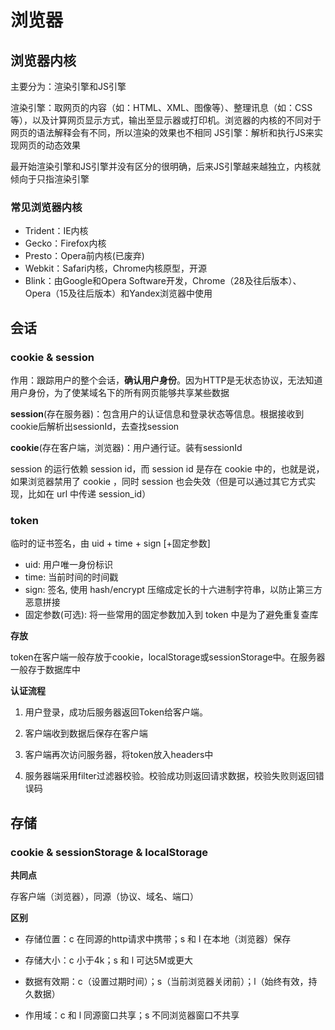 # 浏览器

## 浏览器内核

主要分为：渲染引擎和JS引擎

渲染引擎：取网页的内容（如：HTML、XML、图像等）、整理讯息（如：CSS等），以及计算网页显示方式，输出至显示器或打印机。浏览器的内核的不同对于网页的语法解释会有不同，所以渲染的效果也不相同
JS引擎：解析和执行JS来实现网页的动态效果

最开始渲染引擎和JS引擎并没有区分的很明确，后来JS引擎越来越独立，内核就倾向于只指渲染引擎

### 常见浏览器内核

- Trident：IE内核
- Gecko：Firefox内核
- Presto：Opera前内核(已废弃)
- Webkit：Safari内核，Chrome内核原型，开源
- Blink：由Google和Opera Software开发，Chrome（28及往后版本）、Opera（15及往后版本）和Yandex浏览器中使用


## 会话

### cookie & session

作用：跟踪用户的整个会话，**确认用户身份**。因为HTTP是无状态协议，无法知道用户身份，为了使某域名下的所有网页能够共享某些数据

**session**(存在服务器)：包含用户的认证信息和登录状态等信息。根据接收到cookie后解析出sessionId，去查找session

**cookie**(存在客户端，浏览器)：用户通行证。装有sessionId

session 的运行依赖 session id，而 session id 是存在 cookie 中的，也就是说，如果浏览器禁用了 cookie ，同时 session 也会失效（但是可以通过其它方式实现，比如在 url 中传递 session_id）

### token

临时的证书签名，由 uid + time + sign [+固定参数]

- uid: 用户唯一身份标识
- time: 当前时间的时间戳
- sign: 签名, 使用 hash/encrypt 压缩成定长的十六进制字符串，以防止第三方恶意拼接
- 固定参数(可选): 将一些常用的固定参数加入到 token 中是为了避免重复查库

**存放**

token在客户端一般存放于cookie，localStorage或sessionStorage中。在服务器一般存于数据库中

**认证流程**

1. 用户登录，成功后服务器返回Token给客户端。

2. 客户端收到数据后保存在客户端

3. 客户端再次访问服务器，将token放入headers中

4. 服务器端采用filter过滤器校验。校验成功则返回请求数据，校验失败则返回错误码


## 存储

### cookie & sessionStorage & localStorage 

**共同点**

存客户端（浏览器），同源（协议、域名、端口）

**区别**

- 存储位置：c 在同源的http请求中携带；s 和 l 在本地（浏览器）保存

- 存储大小：c 小于4k；s 和 l 可达5M或更大

- 数据有效期：c（设置过期时间）；s（当前浏览器关闭前）；l（始终有效，持久数据）

- 作用域：c 和 l 同源窗口共享；s 不同浏览器窗口不共享